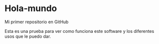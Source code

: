 # Hola-mundo
Mi primer repositorio en GitHub

Esta es una prueba para ver como funciona este software y los diferentes usos que le puedo dar.
